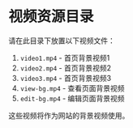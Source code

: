 # 视频资源目录

请在此目录下放置以下视频文件：

1. `video1.mp4` - 首页背景视频1
2. `video2.mp4` - 首页背景视频2
3. `video3.mp4` - 首页背景视频3
4. `view-bg.mp4` - 查看页面背景视频
5. `edit-bg.mp4` - 编辑页面背景视频

这些视频将作为网站的背景视频使用。